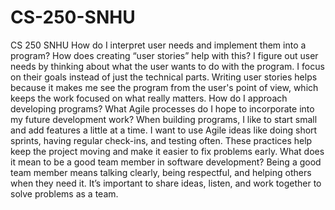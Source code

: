# CS-250-SNHU
CS 250 SNHU
How do I interpret user needs and implement them into a program? How does creating “user stories” help with this?
I figure out user needs by thinking about what the user wants to do with the program. I focus on their goals instead of just the technical parts. Writing user stories helps because it makes me see the program from the user's point of view, which keeps the work focused on what really matters.
How do I approach developing programs? What Agile processes do I hope to incorporate into my future development work?
When building programs, I like to start small and add features a little at a time. I want to use Agile ideas like doing short sprints, having regular check-ins, and testing often. These practices help keep the project moving and make it easier to fix problems early.
What does it mean to be a good team member in software development?
Being a good team member means talking clearly, being respectful, and helping others when they need it. It’s important to share ideas, listen, and work together to solve problems as a team.
